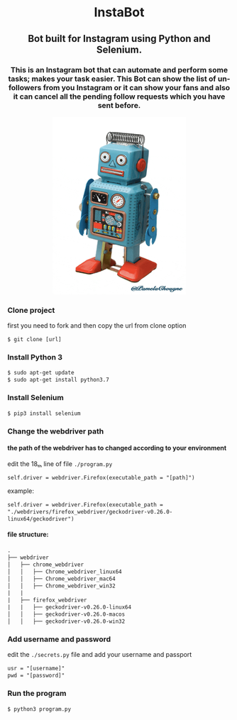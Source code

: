 <h1 align="center"> InstaBot</h1>
<h2 align="center"> Bot built for Instagram using Python and Selenium. </h2>
<h3 align="center"> 
This is an Instagram bot that can automate and perform some tasks; makes your task easier. This Bot can show the list of un-followers from you Instagram or it can show your fans and also it can cancel all the pending follow requests which you have sent before.
</h3>
<div align="center">
    <img src="./src/bot.gif" width="300x" height="400px">
</div>

### Clone project
first you need to fork and then copy the url from clone option
```
$ git clone [url]
```
### Install Python 3
```
$ sudo apt-get update
$ sudo apt-get install python3.7
```
### Install Selenium
```
$ pip3 install selenium
```
### Change the webdriver path
#### the path of the webdriver has to changed according to your environment
edit the 18ₜₕ line of file  ``` ./program.py ```
```
self.driver = webdriver.Firefox(executable_path = "[path]")
```
example:
```
self.driver = webdriver.Firefox(executable_path = "./webdrivers/firefox_webdriver/geckodriver-v0.26.0-linux64/geckodriver")
```
#### file structure:
```
.
├── webdriver
│   ├── chrome_webdriver
│   │   ├── Chrome_webdriver_linux64
│   │   ├── Chrome_webdriver_mac64
│   │   ├── Chrome_webdriver_win32
|   |
|   ├── firefox_webdriver
|   |   ├── geckodriver-v0.26.0-linux64
│   │   ├── geckodriver-v0.26.0-macos
│   │   ├── geckodriver-v0.26.0-win32
```
### Add username and password
edit the ```./secrets.py``` file and add your username and passport
```
usr = "[username]" 
pwd = "[password]"
```
### Run the program
```
$ python3 program.py
```